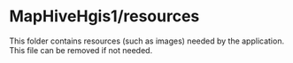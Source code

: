 # MapHiveHgis1/resources

This folder contains resources (such as images) needed by the application. This file can
be removed if not needed.
